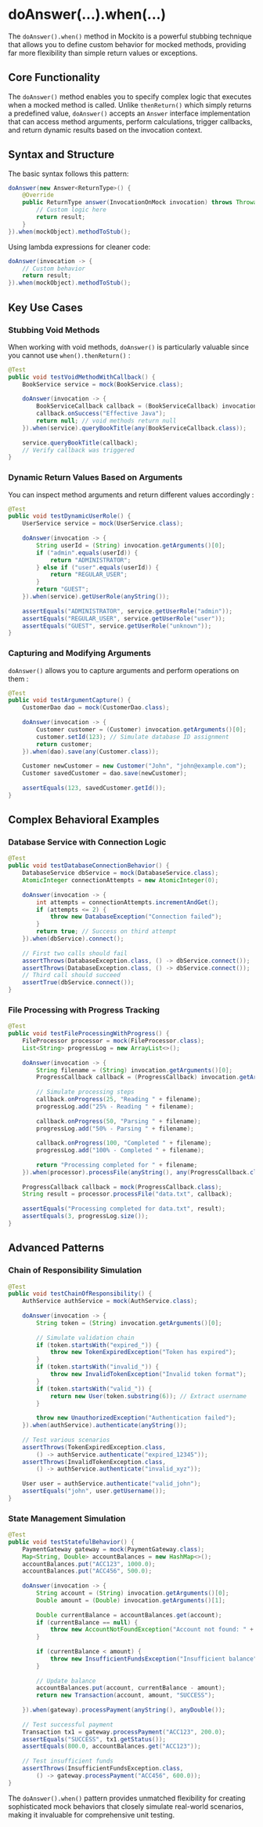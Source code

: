 # doAnswer(...).when(...)

The `doAnswer().when()` method in Mockito is a powerful stubbing technique that allows you to define custom behavior for mocked methods, providing far more flexibility than simple return values or exceptions.

## Core Functionality

The `doAnswer()` method enables you to specify complex logic that executes when a mocked method is called. Unlike `thenReturn()` which simply returns a predefined value, `doAnswer()` accepts an `Answer` interface implementation that can access method arguments, perform calculations, trigger callbacks, and return dynamic results based on the invocation context.

## Syntax and Structure

The basic syntax follows this pattern:

```java
doAnswer(new Answer<ReturnType>() {
    @Override
    public ReturnType answer(InvocationOnMock invocation) throws Throwable {
        // Custom logic here
        return result;
    }
}).when(mockObject).methodToStub();
```

Using lambda expressions for cleaner code:

```java
doAnswer(invocation -> {
    // Custom behavior
    return result;
}).when(mockObject).methodToStub();
```


## Key Use Cases

### Stubbing Void Methods

When working with void methods, `doAnswer()` is particularly valuable since you cannot use `when().thenReturn()` :

```java
@Test
public void testVoidMethodWithCallback() {
    BookService service = mock(BookService.class);
    
    doAnswer(invocation -> {
        BookServiceCallback callback = (BookServiceCallback) invocation.getArguments()[0];
        callback.onSuccess("Effective Java");
        return null; // void methods return null
    }).when(service).queryBookTitle(any(BookServiceCallback.class));
    
    service.queryBookTitle(callback);
    // Verify callback was triggered
}
```


### Dynamic Return Values Based on Arguments

You can inspect method arguments and return different values accordingly :

```java
@Test
public void testDynamicUserRole() {
    UserService service = mock(UserService.class);
    
    doAnswer(invocation -> {
        String userId = (String) invocation.getArguments()[0];
        if ("admin".equals(userId)) {
            return "ADMINISTRATOR";
        } else if ("user".equals(userId)) {
            return "REGULAR_USER";
        }
        return "GUEST";
    }).when(service).getUserRole(anyString());
    
    assertEquals("ADMINISTRATOR", service.getUserRole("admin"));
    assertEquals("REGULAR_USER", service.getUserRole("user"));
    assertEquals("GUEST", service.getUserRole("unknown"));
}
```


### Capturing and Modifying Arguments

`doAnswer()` allows you to capture arguments and perform operations on them :

```java
@Test
public void testArgumentCapture() {
    CustomerDao dao = mock(CustomerDao.class);
    
    doAnswer(invocation -> {
        Customer customer = (Customer) invocation.getArguments()[0];
        customer.setId(123); // Simulate database ID assignment
        return customer;
    }).when(dao).save(any(Customer.class));
    
    Customer newCustomer = new Customer("John", "john@example.com");
    Customer savedCustomer = dao.save(newCustomer);
    
    assertEquals(123, savedCustomer.getId());
}
```


## Complex Behavioral Examples

### Database Service with Connection Logic

```java
@Test
public void testDatabaseConnectionBehavior() {
    DatabaseService dbService = mock(DatabaseService.class);
    AtomicInteger connectionAttempts = new AtomicInteger(0);
    
    doAnswer(invocation -> {
        int attempts = connectionAttempts.incrementAndGet();
        if (attempts <= 2) {
            throw new DatabaseException("Connection failed");
        }
        return true; // Success on third attempt
    }).when(dbService).connect();
    
    // First two calls should fail
    assertThrows(DatabaseException.class, () -> dbService.connect());
    assertThrows(DatabaseException.class, () -> dbService.connect());
    // Third call should succeed
    assertTrue(dbService.connect());
}
```


### File Processing with Progress Tracking

```java
@Test
public void testFileProcessingWithProgress() {
    FileProcessor processor = mock(FileProcessor.class);
    List<String> progressLog = new ArrayList<>();
    
    doAnswer(invocation -> {
        String filename = (String) invocation.getArguments()[0];
        ProgressCallback callback = (ProgressCallback) invocation.getArguments()[1];
        
        // Simulate processing steps
        callback.onProgress(25, "Reading " + filename);
        progressLog.add("25% - Reading " + filename);
        
        callback.onProgress(50, "Parsing " + filename);
        progressLog.add("50% - Parsing " + filename);
        
        callback.onProgress(100, "Completed " + filename);
        progressLog.add("100% - Completed " + filename);
        
        return "Processing completed for " + filename;
    }).when(processor).processFile(anyString(), any(ProgressCallback.class));
    
    ProgressCallback callback = mock(ProgressCallback.class);
    String result = processor.processFile("data.txt", callback);
    
    assertEquals("Processing completed for data.txt", result);
    assertEquals(3, progressLog.size());
}
```


## Advanced Patterns

### Chain of Responsibility Simulation

```java
@Test
public void testChainOfResponsibility() {
    AuthService authService = mock(AuthService.class);
    
    doAnswer(invocation -> {
        String token = (String) invocation.getArguments()[0];
        
        // Simulate validation chain
        if (token.startsWith("expired_")) {
            throw new TokenExpiredException("Token has expired");
        }
        if (token.startsWith("invalid_")) {
            throw new InvalidTokenException("Invalid token format");
        }
        if (token.startsWith("valid_")) {
            return new User(token.substring(6)); // Extract username
        }
        
        throw new UnauthorizedException("Authentication failed");
    }).when(authService).authenticate(anyString());
    
    // Test various scenarios
    assertThrows(TokenExpiredException.class, 
        () -> authService.authenticate("expired_12345"));
    assertThrows(InvalidTokenException.class, 
        () -> authService.authenticate("invalid_xyz"));
    
    User user = authService.authenticate("valid_john");
    assertEquals("john", user.getUsername());
}
```


### State Management Simulation

```java
@Test
public void testStatefulBehavior() {
    PaymentGateway gateway = mock(PaymentGateway.class);
    Map<String, Double> accountBalances = new HashMap<>();
    accountBalances.put("ACC123", 1000.0);
    accountBalances.put("ACC456", 500.0);
    
    doAnswer(invocation -> {
        String account = (String) invocation.getArguments()[0];
        Double amount = (Double) invocation.getArguments()[1];
        
        Double currentBalance = accountBalances.get(account);
        if (currentBalance == null) {
            throw new AccountNotFoundException("Account not found: " + account);
        }
        
        if (currentBalance < amount) {
            throw new InsufficientFundsException("Insufficient balance");
        }
        
        // Update balance
        accountBalances.put(account, currentBalance - amount);
        return new Transaction(account, amount, "SUCCESS");
        
    }).when(gateway).processPayment(anyString(), anyDouble());
    
    // Test successful payment
    Transaction tx1 = gateway.processPayment("ACC123", 200.0);
    assertEquals("SUCCESS", tx1.getStatus());
    assertEquals(800.0, accountBalances.get("ACC123"));
    
    // Test insufficient funds
    assertThrows(InsufficientFundsException.class, 
        () -> gateway.processPayment("ACC456", 600.0));
}
```

The `doAnswer().when()` pattern provides unmatched flexibility for creating sophisticated mock behaviors that closely simulate real-world scenarios, making it invaluable for comprehensive unit testing.

